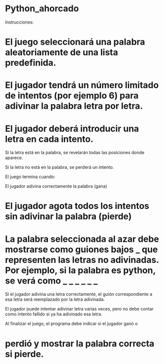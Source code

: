 # Python_ahorcado

Instrucciones:

# El juego seleccionará una palabra aleatoriamente de una lista predefinida.

# El jugador tendrá un número limitado de intentos (por ejemplo 6) para adivinar la palabra letra por letra.

# El jugador deberá introducir una letra en cada intento.

Si la letra está en la palabra, se revelarán todas las posiciones donde aparece.

Si la letra no está en la palabra, se perderá un intento.

El juego termina cuando:

El jugador adivina correctamente la palabra (gana)

# El jugador agota todos los intentos sin adivinar la palabra (pierde)

# La palabra seleccionada al azar debe mostrarse como guiones bajos _ que representen las letras no adivinadas. Por ejemplo, si la palabra es python, se verá como _ _ _ _ _ _

Si el jugador adivina una letra correctamente, el guión correspondiente a esa letra será reemplazado por la letra adivinada.

El jugador puede intentar adivinar letra varias veces, pero no debe contar como intento fallido si ya ha adivinado esa letra.

Al finalizar el juego, el programa debe indicar si el jugador ganó o 
# perdió y mostrar la palabra correcta si pierde.
